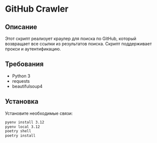 # GitHub Crawler

## Описание

Этот скрипт реализует краулер для поиска по GitHub, который возвращает все ссылки из результатов поиска. Скрипт поддерживает прокси и аутентификацию.

## Требования

- Python 3
- requests
- beautifulsoup4

## Установка

Установите необходимые связи:
```bash
pyenv install 3.12
pyenv local 3.12
poetry shell
poetry install